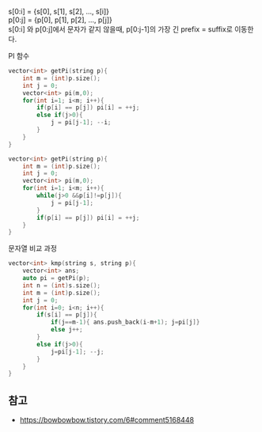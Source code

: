 s[0:i] = {s[0], s[1], s[2], ..., s[i]}  
p[0:j] = {p[0], p[1], p[2], ..., p[j]}  
s[0:i] 와 p[0:j]에서 문자가 같지 않을때, p[0:j-1]의 가장 긴 prefix = suffix로 이동한다. 


PI 함수
```cpp
vector<int> getPi(string p){
	int m = (int)p.size();
	int j = 0;
	vector<int> pi(m,0);
	for(int i=1; i<m; i++){
		if(p[i] == p[j]) pi[i] = ++j;
		else if(j>0){
			j = pi[j-1]; --i;
		}
	}
}
```
```cpp
vector<int> getPi(string p){
	int m = (int)p.size();
	int j = 0;
	vector<int> pi(m,0);
	for(int i=1; i<m; i++){
		while(j>0 &&p[i]!=p[j]){
			j = pi[j-1];
		}
		if(p[i] == p[j]) pi[i] = ++j;
	}
}
```
문자열 비교 과정
```cpp
vector<int> kmp(string s, string p){
	vector<int> ans;
	auto pi = getPi(p);
	int n = (int)s.size();
	int m = (int)p.size();
	int j = 0;
	for(int i=0; i<n; i++){
		if(s[i] == p[j]){
			if(j==m-1){ ans.push_back(i-m+1); j=pi[j]}
			else j++;
		}
		else if(j>0){
			j=pi[j-1]; --j;
		}
	}
}
```

## 참고
 
 * https://bowbowbow.tistory.com/6#comment5168448
 

